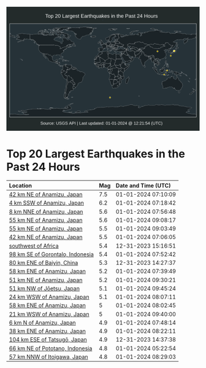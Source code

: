 ![Map](./map.png)

# Top 20 Largest Earthquakes in the Past 24 Hours

| Location | Mag | Date and Time (UTC) |
|:---|:---|:---|
| [42 km NE of Anamizu, Japan](https://earthquake.usgs.gov/earthquakes/eventpage/us6000m0xl) | 7.5 | 01-01-2024 07:10:09 |
| [4 km SSW of Anamizu, Japan](https://earthquake.usgs.gov/earthquakes/eventpage/us6000m0xm) | 6.2 | 01-01-2024 07:18:42 |
| [8 km NNE of Anamizu, Japan](https://earthquake.usgs.gov/earthquakes/eventpage/us6000m0xt) | 5.6 | 01-01-2024 07:56:48 |
| [55 km NE of Anamizu, Japan](https://earthquake.usgs.gov/earthquakes/eventpage/us6000m0ya) | 5.6 | 01-01-2024 09:08:17 |
| [55 km NE of Anamizu, Japan](https://earthquake.usgs.gov/earthquakes/eventpage/us6000m0y9) | 5.5 | 01-01-2024 09:03:49 |
| [42 km NE of Anamizu, Japan](https://earthquake.usgs.gov/earthquakes/eventpage/us6000m0xj) | 5.5 | 01-01-2024 07:06:05 |
| [southwest of Africa](https://earthquake.usgs.gov/earthquakes/eventpage/us6000m0u8) | 5.4 | 12-31-2023 15:16:51 |
| [98 km SE of Gorontalo, Indonesia](https://earthquake.usgs.gov/earthquakes/eventpage/us6000m0xq) | 5.4 | 01-01-2024 07:52:42 |
| [80 km ENE of Baiyin, China](https://earthquake.usgs.gov/earthquakes/eventpage/us6000m0ty) | 5.3 | 12-31-2023 14:27:37 |
| [58 km ENE of Anamizu, Japan](https://earthquake.usgs.gov/earthquakes/eventpage/us6000m0xn) | 5.2 | 01-01-2024 07:39:49 |
| [51 km NE of Anamizu, Japan](https://earthquake.usgs.gov/earthquakes/eventpage/us6000m0ye) | 5.2 | 01-01-2024 09:30:21 |
| [51 km NW of Jōetsu, Japan](https://earthquake.usgs.gov/earthquakes/eventpage/us6000m0yg) | 5.1 | 01-01-2024 09:45:24 |
| [24 km WSW of Anamizu, Japan](https://earthquake.usgs.gov/earthquakes/eventpage/us6000m0xw) | 5.1 | 01-01-2024 08:07:11 |
| [58 km ENE of Anamizu, Japan](https://earthquake.usgs.gov/earthquakes/eventpage/us6000m0xu) | 5 | 01-01-2024 08:02:45 |
| [21 km WSW of Anamizu, Japan](https://earthquake.usgs.gov/earthquakes/eventpage/us6000m0yf) | 5 | 01-01-2024 09:40:00 |
| [6 km N of Anamizu, Japan](https://earthquake.usgs.gov/earthquakes/eventpage/us6000m0xp) | 4.9 | 01-01-2024 07:48:14 |
| [38 km ENE of Anamizu, Japan](https://earthquake.usgs.gov/earthquakes/eventpage/us6000m0xy) | 4.9 | 01-01-2024 08:22:11 |
| [104 km ESE of Tatsugō, Japan](https://earthquake.usgs.gov/earthquakes/eventpage/us6000m0u0) | 4.9 | 12-31-2023 14:37:38 |
| [66 km NE of Pototano, Indonesia](https://earthquake.usgs.gov/earthquakes/eventpage/us6000m0x9) | 4.8 | 01-01-2024 05:22:54 |
| [57 km NNW of Itoigawa, Japan](https://earthquake.usgs.gov/earthquakes/eventpage/us6000m0y1) | 4.8 | 01-01-2024 08:29:03 |
